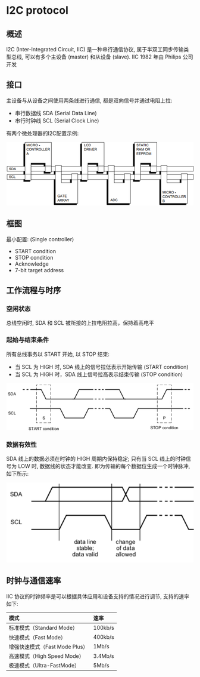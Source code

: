 # I2C protocol

## 概述
I2C (Inter-Integrated Circuit, IIC) 是一种串行通信协议, 属于半双工同步传输类型总线, 可以有多个主设备 (master) 和从设备 (slave). IIC 1982 年由 Philips 公司开发

## 接口
主设备与从设备之间使用两条线进行通信, 都是双向信号并通过电阻上拉:
- 串行数据线 SDA (Serial Data Line)
- 串行时钟线 SCL (Serial Clock Line)

有两个微处理器的I2C配置示例:

<img src="../figs/i2c_example.png"  width="520" />

## 框图
最小配置: (Single controller)
- START condition
- STOP condition
- Acknowledge
- 7-bit target address

## 工作流程与时序
### 空闲状态
总线空闲时, SDA 和 SCL 被所接的上拉电阻拉高，保持着高电平

### 起始与结束条件
所有总线事务以 START 开始, 以 STOP 结束:
- 当 SCL 为 HIGH 时, SDA 线上的信号拉低表示开始传输 (START condition)
- 当 SCL 为 HIGH 时，SDA 线上信号拉高表示结束传输 (STOP condition)

<img src="../figs/i2c_timing2.png"  width="520" />

### 数据有效性
SDA 线上的数据必须在时钟的 HIGH 周期内保持稳定; 只有当 SCL 线上的时钟信号为 LOW 时, 数据线的状态才能改变. 即为传输的每个数据位生成一个时钟脉冲, 如下所示:

<img src="../figs/i2c_timing1.png"  width="520" />

## 时钟与通信速率
IIC 协议的时钟频率是可以根据具体应用和设备支持的情况进行调节, 支持的速率如下: 

| 模式 | 速率 |
|:-------|:--------|
|标准模式（Standard Mode）|100kb/s|
|快速模式（Fast Mode）|400kb/s|
|增强快速模式（Fast Mode Plus）|1Mb/s|
|高速模式（High Speed Mode）|3.4Mb/s|
|极速模式（Ultra-FastMode）|5Mb/s|
